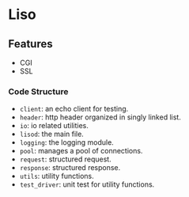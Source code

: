 # Liso

## Features

* CGI
* SSL

### Code Structure

* `client`: an echo client for testing.
* `header`: http header organized in singly linked list.
* `io`: io related utilities.
* `lisod`: the main file.
* `logging`: the logging module.
* `pool`: manages a pool of connections.
* `request`: structured request.
* `response`: structured response.
* `utils`: utility functions.
* `test_driver`: unit test for utility functions.

